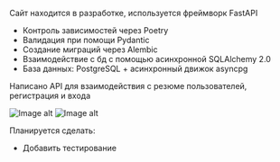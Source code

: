 Сайт находится в разработке, используется фреймворк FastAPI

- Контроль зависимостей через Poetry
- Валидация при помощи Pydantic
- Создание миграций через Alembic
- Взаимодействие с бд с помощью асинхронной SQLAlchemy 2.0
- База данных: PostgreSQL + асинхронный движок asyncpg

Написано API для взаимодействия с резюме пользователей, регистрация и входа

![Image alt](https://github.com/TetherOne/head_hunter/raw/master/img_1.png)
![Image alt](https://github.com/TetherOne/head_hunter/raw/master/img_2.png)

Планируется сделать:
- Добавить тестирование
